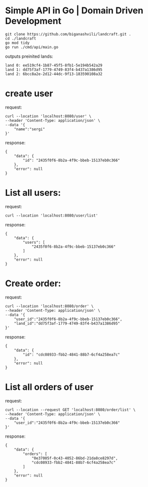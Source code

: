 # Simple API in Go | Domain Driven Development


```
git clone https://github.com/biganashvili/landcraft.git .
cd ./landcraft
go mod tidy
go run ./cmd/api/main.go
```
outputs preinited lands:
```
land 0: ee519cf4-1b87-45f5-8fb1-5e194b542a29
land 1: dd75f3af-1779-4749-83f4-b437a1386d95
land 2: 6bcc8a2e-2d12-44dc-9f13-183590108a32
```

# create user 
request:
```
curl --location 'localhost:8080/user' \
--header 'Content-Type: application/json' \
--data '{
    "name":"sergi"
}'
```
response:
```
{
    "data": {
        "id": "2435f0f6-8b2a-4f9c-bbeb-15137eb0c366"
    },
    "error": null
}
```

# List all users:
request:
```
curl --location 'localhost:8080/user/list'
```
response:
```
{
    "data": {
        "users": [
            "2435f0f6-8b2a-4f9c-bbeb-15137eb0c366"
        ]
    },
    "error": null
}
```

# Create order:
request:
```
curl --location 'localhost:8080/order' \
--header 'Content-Type: application/json' \
--data '{
    "user_id":"2435f0f6-8b2a-4f9c-bbeb-15137eb0c366",
    "land_id":"dd75f3af-1779-4749-83f4-b437a1386d95"
}'
```
response:
```
{
    "data": {
        "id": "cdc08933-fbb2-4841-88b7-6cf4a258ea7c"
    },
    "error": null
}
```

# List all orders of user
request:
```
curl --location --request GET 'localhost:8080/order/list' \
--header 'Content-Type: application/json' \
--data '{
    "user_id":"2435f0f6-8b2a-4f9c-bbeb-15137eb0c366"
}'
```
response:
```
{
    "data": {
        "orders": [
            "0e37005f-0c43-4052-86bd-21da8ce8297d",
            "cdc08933-fbb2-4841-88b7-6cf4a258ea7c"
        ]
    },
    "error": null
}
```
